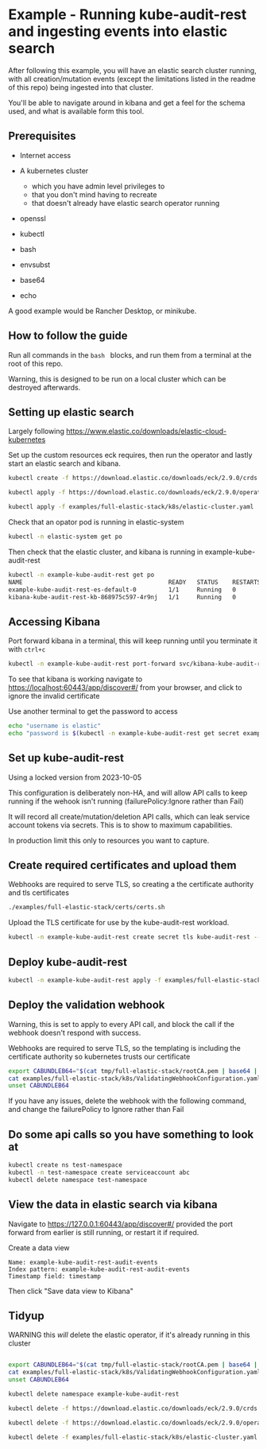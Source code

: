 # Example - Running kube-audit-rest and ingesting events into elastic search

After following this example, you will have an elastic search cluster running, with all creation/mutation events (except the limitations listed in the readme of this repo) being ingested into that cluster. 

You'll be able to navigate around in kibana and get a feel for the schema used, and what is available form this tool.

## Prerequisites

* Internet access

* A kubernetes cluster 
    * which you have admin level privileges to
    * that you don't mind having to recreate
    * that doesn't already have elastic search operator running

* openssl
* kubectl
* bash
* envsubst
* base64
* echo

A good example would be Rancher Desktop, or minikube.

## How to follow the guide

Run all commands in the ```bash ``` blocks, and run them from a terminal at the root of this repo.

Warning, this is designed to be run on a local cluster which can be destroyed afterwards.

## Setting up elastic search

Largely following <https://www.elastic.co/downloads/elastic-cloud-kubernetes>

Set up the custom resources eck requires, then run the operator and lastly start an elastic search and kibana.

```bash
kubectl create -f https://download.elastic.co/downloads/eck/2.9.0/crds.yaml

kubectl apply -f https://download.elastic.co/downloads/eck/2.9.0/operator.yaml

kubectl apply -f examples/full-elastic-stack/k8s/elastic-cluster.yaml

```

Check that an opator pod is running in elastic-system

```bash
kubectl -n elastic-system get po
```

Then check that the elastic cluster, and kibana is running in example-kube-audit-rest

```bash
kubectl -n example-kube-audit-rest get po
NAME                                         READY   STATUS    RESTARTS   AGE
example-kube-audit-rest-es-default-0         1/1     Running   0          23m
kibana-kube-audit-rest-kb-868975c597-4r9nj   1/1     Running   0          23m
```

## Accessing Kibana
Port forward kibana in a terminal, this will keep running until you terminate it with `ctrl+c`

```bash
kubectl -n example-kube-audit-rest port-forward svc/kibana-kube-audit-rest-kb-http   60443:https
```

To see that kibana is working navigate to <https://localhost:60443/app/discover#/> from your browser, and click to ignore the invalid certificate

Use another terminal to get the password to access

```bash
echo "username is elastic"
echo "password is $(kubectl -n example-kube-audit-rest get secret example-kube-audit-rest-es-elastic-user -o=jsonpath='{.data.elastic}' | base64 --decode; echo)"
```

## Set up kube-audit-rest

Using a locked version from 2023-10-05

This configuration is deliberately non-HA, and will allow API calls to keep running if the wehook isn't running (failurePolicy:Ignore rather than Fail)

It will record all create/mutation/deletion API calls, which can leak service account tokens via secrets. This is to show to maximum capabilities.

In production limit this only to resources you want to capture.

## Create required certificates and upload them

Webhooks are required to serve TLS, so creating a the certificate authority and tls certificates

```bash
./examples/full-elastic-stack/certs/certs.sh
```

Upload the TLS certificate for use by the kube-audit-rest workload.

```bash
kubectl -n example-kube-audit-rest create secret tls kube-audit-rest --cert=./tmp/full-elastic-stack/server.crt --key=tmp/full-elastic-stack/server.key --dry-run=client -oyaml | kubectl -n example-kube-audit-rest apply -f -
```

## Deploy kube-audit-rest

```bash
kubectl -n example-kube-audit-rest apply -f examples/full-elastic-stack/k8s/kube-audit-rest.yaml
```

## Deploy the validation webhook

Warning, this is set to apply to every API call, and block the call if the webhook doesn't respond with success.

Webhooks are required to serve TLS, so the templating is including the certificate authority so kubernetes trusts our certificate

```bash
export CABUNDLEB64="$(cat tmp/full-elastic-stack/rootCA.pem | base64 | tr -d '\n')"
cat examples/full-elastic-stack/k8s/ValidatingWebhookConfiguration.yaml | envsubst | kubectl apply -f -
unset CABUNDLEB64
```

If you have any issues, delete the webhook with the following command, and change the failurePolicy to Ignore rather than Fail

## Do some api calls so you have something to look at
```bash
kubectl create ns test-namespace
kubectl -n test-namespace create serviceaccount abc
kubectl delete namespace test-namespace
```

## View the data in elastic search via kibana
Navigate to <https://127.0.0.1:60443/app/discover#/> provided the port forward from earlier is still running, or restart it if required.

Create a data view 
```
Name: example-kube-audit-rest-audit-events
Index pattern: example-kube-audit-rest-audit-events
Timestamp field: timestamp
```

Then click "Save data view to Kibana"

## Tidyup

WARNING this *will* delete the elastic operator, if it's already running in this cluster

```bash

export CABUNDLEB64="$(cat tmp/full-elastic-stack/rootCA.pem | base64 | tr -d '\n')"
cat examples/full-elastic-stack/k8s/ValidatingWebhookConfiguration.yaml | envsubst | kubectl delete -f -
unset CABUNDLEB64

kubectl delete namespace example-kube-audit-rest

kubectl delete -f https://download.elastic.co/downloads/eck/2.9.0/crds.yaml

kubectl delete -f https://download.elastic.co/downloads/eck/2.9.0/operator.yaml

kubectl delete -f examples/full-elastic-stack/k8s/elastic-cluster.yaml

```
